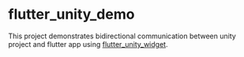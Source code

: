# flutter_unity_demo

This project demonstrates bidirectional communication between unity project and flutter app using [flutter_unity_widget](https://pub.dev/packages/flutter_unity_widget).
